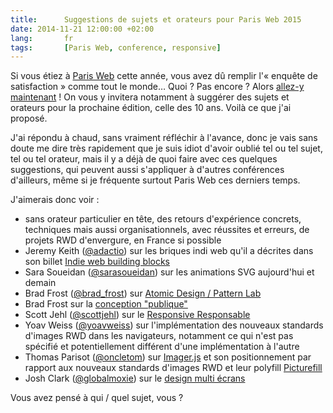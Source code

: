 ```yaml
---
title:      Suggestions de sujets et orateurs pour Paris Web 2015
date: 2014-11-21 12:00:00 +02:00
lang:       fr
tags:       [Paris Web, conference, responsive]
---
```


Si vous étiez à [Paris Web](http://www.paris-web.fr/) cette année, vous avez dû remplir l'« enquête de satisfaction » comme tout le monde… Quoi ? Pas encore ? Alors [allez-y maintenant](http://www.paris-web.fr/avis/) ! On vous y invitera notamment à suggérer des sujets et orateurs pour la prochaine édition, celle des 10 ans. Voilà ce que j'ai proposé.

J'ai répondu à chaud, sans vraiment réfléchir à l'avance, donc je vais sans doute me dire très rapidement que je suis idiot d'avoir oublié tel ou tel sujet, tel ou tel orateur, mais il y a déjà de quoi faire avec ces quelques suggestions, qui peuvent aussi s'appliquer à d'autres conférences d'ailleurs, même si je fréquente surtout Paris Web ces derniers temps.

J'aimerais donc voir :

- sans orateur particulier en tête, des retours d'expérience concrets, techniques mais aussi organisationnels, avec réussites et erreurs, de projets RWD d'envergure, en France si possible
- Jeremy Keith ([@adactio](https://twitter.com/adactio)) sur les briques indi web qu'il a décrites dans son billet [Indie web building blocks](https://adactio.com/journal/7698)
- Sara Soueidan ([@sarasoueidan](https://twitter.com/sarasoueidan)) sur les animations SVG aujourd'hui et demain
- Brad Frost ([@brad_frost](https://twitter.com/brad_frost)) sur [Atomic Design / Pattern Lab](http://patternlab.io/)
- Brad Frost sur la [conception "publique"](http://bradfrost.com/blog/post/designing-in-the-open/)
- Scott Jehl ([@scottjehl](https://twitter.com/scottjehl)) sur le [Responsive Responsable](http://www.abookapart.com/products/responsible-responsive-design)
- Yoav Weiss ([@yoavweiss](https://twitter.com/yoavweiss)) sur l'implémentation des nouveaux standards d'images RWD dans les navigateurs, notamment ce qui n'est pas spécifié et potentiellement différent d'une implémentation à l'autre
- Thomas Parisot ([@oncletom](https://twitter.com/oncletom)) sur [Imager.js](https://github.com/BBC-News/Imager.js/) et son positionnement par rapport aux nouveaux standards d'images RWD et leur polyfill [Picturefill](http://scottjehl.github.io/picturefill/)
- Josh Clark ([@globalmoxie](https://twitter.com/globalmoxie)) sur le [design multi écrans](http://fr.slideshare.net/joshclark/bdconf-joshclarkglobalmoxie)

Vous avez pensé à qui / quel sujet, vous ?
